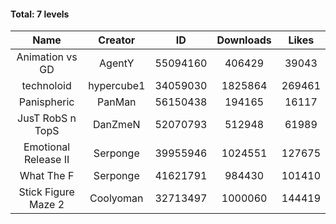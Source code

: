 #### Total: 7 levels

| Name | Creator | ID | Downloads | Likes |
|:---:|:---:|:---:|:---:|:---:|
| Animation vs GD | AgentY | 55094160 | 406429 | 39043
| technoloid | hypercube1 | 34059030 | 1825864 | 269461
| Panispheric | PanMan | 56150438 | 194165 | 16117
| JusT RobS n TopS | DanZmeN | 52070793 | 512948 | 61989
| Emotional Release II | Serponge | 39955946 | 1024551 | 127675
| What The F | Serponge | 41621791 | 984430 | 101410
| Stick Figure Maze 2 | Coolyoman | 32713497 | 1000060 | 144419

